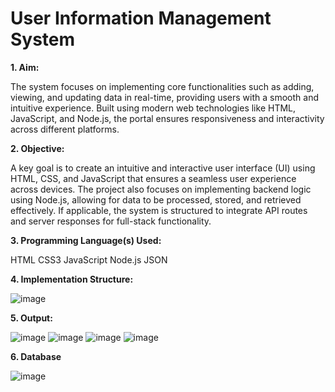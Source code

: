 # User Information Management System
**1. Aim:**

   The system focuses on implementing core functionalities such as adding, viewing, and updating data in real-time, providing users with a smooth and intuitive experience. Built using modern web technologies like HTML, JavaScript, and Node.js, the portal ensures responsiveness and interactivity across different platforms.
   
**2. Objective:**

   A key goal is to create an intuitive and interactive user interface (UI) using HTML, CSS, and JavaScript that ensures a seamless user experience across devices. The project also focuses on implementing backend logic using Node.js, allowing for data to be processed, stored, and retrieved effectively. If applicable, the system is structured to integrate API routes and server responses for full-stack functionality.
   
**3. Programming Language(s) Used:**

   HTML
   CSS3
   JavaScript
   Node.js
   JSON
   
**4. Implementation Structure:**

   ![image](https://github.com/user-attachments/assets/d18a39e4-f8ea-45db-ac6a-11c7cdac46a3)

**5. Output:**

![image](https://github.com/user-attachments/assets/e8310c85-1f0a-4200-a271-3c1dbf0e348a)
![image](https://github.com/user-attachments/assets/f29dd499-94c0-48fc-8240-bb65874a7011)
![image](https://github.com/user-attachments/assets/8401730e-c20b-4488-8531-cfd7364facaf)
![image](https://github.com/user-attachments/assets/0b70693d-d17e-48e9-b612-ff394352e3b7)



**6. Database**

![image](https://github.com/user-attachments/assets/a1029dc7-e17a-40a3-91d9-a8437be9a44f)



